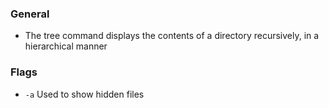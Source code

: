 ### General
- The tree command displays the contents of a directory recursively, in a hierarchical manner

### Flags
- `-a` Used to show hidden files